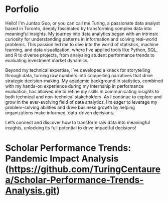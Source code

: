 # Porfolio
Hello! I'm Juntao Guo, or you can call me Turing, a passionate data analyst based in Toronto, deeply fascinated by transforming complex data into meaningful insights. My journey into data analytics began with an intrinsic curiosity for understanding patterns in information and solving real-world problems. This passion led me to dive into the world of statistics, machine learning, and data visualization, where I’ve applied tools like Python, SQL, and R to diverse projects, from analyzing student performance trends to evaluating investment market dynamics.

Beyond my technical expertise, I’ve developed a knack for storytelling through data, turning raw numbers into compelling narratives that drive strategic decision-making. My academic background in statistics, combined with my hands-on experience during my internship in performance evaluation, has allowed me to refine my skills in communicating insights to both technical and non-technical stakeholders. As I continue to explore and grow in the ever-evolving field of data analytics, I’m eager to leverage my problem-solving abilities and drive business growth by helping organizations make informed, data-driven decisions.

Let’s connect and discover how to transform raw data into meaningful insights, unlocking its full potential to drive impactful decisions!
# Scholar Performance Trends: Pandemic Impact Analysis (https://github.com/TuringCentaurea/Scholar-Performance-Trends-Analysis.git) 
